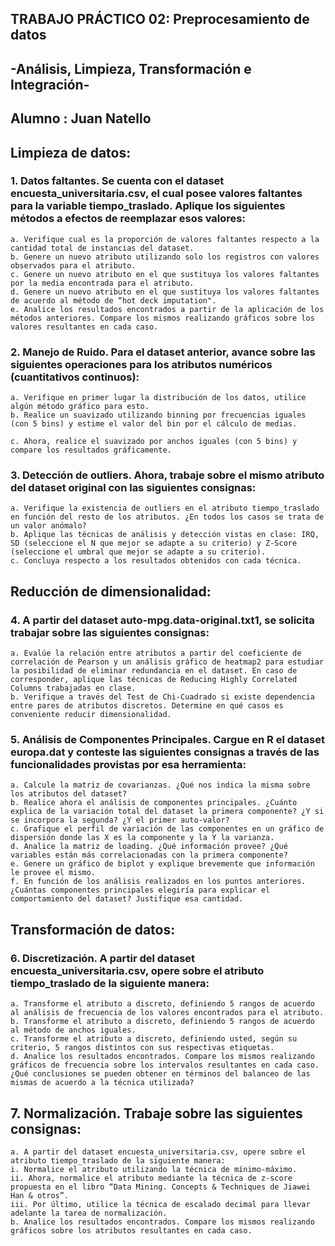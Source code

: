 ## TRABAJO PRÁCTICO 02: Preprocesamiento de datos
## -Análisis, Limpieza, Transformación e Integración-
## Alumno : Juan Natello

## Limpieza de datos:

### 1. Datos faltantes. Se cuenta con el dataset encuesta_universitaria.csv, el cual posee valores faltantes para la variable tiempo_traslado. Aplique los siguientes métodos a efectos de reemplazar esos valores:

    a. Verifique cual es la proporción de valores faltantes respecto a la cantidad total de instancias del dataset.
    b. Genere un nuevo atributo utilizando solo los registros con valores observados para el atributo.
    c. Genere un nuevo atributo en el que sustituya los valores faltantes por la media encontrada para el atributo.
    d. Genere un nuevo atributo en el que sustituya los valores faltantes de acuerdo al método de “hot deck imputation".
    e. Analice los resultados encontrados a partir de la aplicación de los métodos anteriores. Compare los mismos realizando gráficos sobre los valores resultantes en cada caso.

### 2. Manejo de Ruido. Para el dataset anterior, avance sobre las siguientes operaciones para los atributos numéricos (cuantitativos continuos):

    a. Verifique en primer lugar la distribución de los datos, utilice algún método gráfico para esto.
    b. Realice un suavizado utilizando binning por frecuencias iguales (con 5 bins) y estime el valor del bin por el cálculo de medias.

    c. Ahora, realice el suavizado por anchos iguales (con 5 bins) y compare los resultados gráficamente.

### 3. Detección de outliers. Ahora, trabaje sobre el mismo atributo del dataset original con las siguientes consignas:

    a. Verifique la existencia de outliers en el atributo tiempo_traslado en función del resto de los atributos. ¿En todos los casos se trata de un valor anómalo?
    b. Aplique las técnicas de análisis y detección vistas en clase: IRQ, SD (seleccione el N que mejor se adapte a su criterio) y Z-Score (seleccione el umbral que mejor se adapte a su criterio).
    c. Concluya respecto a los resultados obtenidos con cada técnica.

## Reducción de dimensionalidad:

### 4. A partir del dataset auto-mpg.data-original.txt1, se solicita trabajar sobre las siguientes consignas:

    a. Evalúe la relación entre atributos a partir del coeficiente de correlación de Pearson y un análisis gráfico de heatmap2 para estudiar la posibilidad de eliminar redundancia en el dataset. En caso de corresponder, aplique las técnicas de Reducing Highly Correlated Columns trabajadas en clase.
    b. Verifique a través del Test de Chi-Cuadrado si existe dependencia entre pares de atributos discretos. Determine en qué casos es conveniente reducir dimensionalidad.

### 5. Análisis de Componentes Principales. Cargue en R el dataset europa.dat y conteste las siguientes consignas a través de las funcionalidades provistas por esa herramienta:

    a. Calcule la matriz de covarianzas. ¿Qué nos indica la misma sobre los atributos del dataset?
    b. Realice ahora el análisis de componentes principales. ¿Cuánto explica de la variación total del dataset la primera componente? ¿Y si se incorpora la segunda? ¿Y el primer auto-valor?
    c. Grafique el perfil de variación de las componentes en un gráfico de dispersión donde las X es la componente y la Y la varianza.
    d. Analice la matriz de loading. ¿Qué información provee? ¿Qué variables están más correlacionadas con la primera componente?
    e. Genere un gráfico de biplot y explique brevemente que información le provee el mismo.
    f. En función de los análisis realizados en los puntos anteriores. ¿Cuántas componentes principales elegiría para explicar el comportamiento del dataset? Justifique esa cantidad.

## Transformación de datos:

### 6. Discretización. A partir del dataset encuesta_universitaria.csv, opere sobre el atributo tiempo_traslado de la siguiente manera:

    a. Transforme el atributo a discreto, definiendo 5 rangos de acuerdo al análisis de frecuencia de los valores encontrados para el atributo.
    b. Transforme el atributo a discreto, definiendo 5 rangos de acuerdo al método de anchos iguales.
    c. Transforme el atributo a discreto, definiendo usted, según su criterio, 5 rangos distintos con sus respectivas etiquetas.
    d. Analice los resultados encontrados. Compare los mismos realizando gráficos de frecuencia sobre los intervalos resultantes en cada caso. ¿Qué conclusiones se pueden obtener en términos del balanceo de las mismas de acuerdo a la técnica utilizada?

## 7. Normalización. Trabaje sobre las siguientes consignas:

    a. A partir del dataset encuesta_universitaria.csv, opere sobre el atributo tiempo_traslado de la siguiente manera:
    i. Normalice el atributo utilizando la técnica de mínimo-máximo.
    ii. Ahora, normalice el atributo mediante la técnica de z-score propuesta en el libro “Data Mining. Concepts & Techniques de Jiawei Han & otros”.
    iii. Por último, utilice la técnica de escalado decimal para llevar adelante la tarea de normalización.
    b. Analice los resultados encontrados. Compare los mismos realizando gráficos sobre los atributos resultantes en cada caso.

